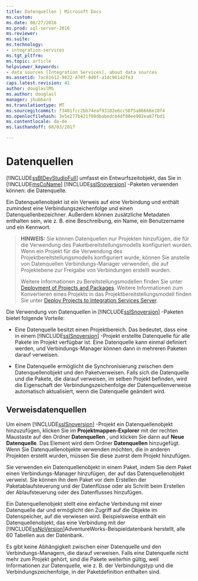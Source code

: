 ```yaml
---
title: Datenquellen | Microsoft Docs
ms.custom: 
ms.date: 08/27/2016
ms.prod: sql-server-2016
ms.reviewer: 
ms.suite: 
ms.technology:
- integration-services
ms.tgt_pltfrm: 
ms.topic: article
helpviewer_keywords:
- data sources [Integration Services], about data sources
ms.assetid: 7ac81612-9822-470f-8d0f-a1dc96142fe3
caps.latest.revision: 41
author: douglaslMS
ms.author: douglasl
manager: jhubbard
ms.translationtype: MT
ms.sourcegitcommit: f3481fcc2bb74eaf93182e6cc58f5a06666e10f4
ms.openlocfilehash: 3e5e277b421f98dbabedcb4df80ee902ea87fbd1
ms.contentlocale: de-de
ms.lasthandoff: 08/03/2017

---
```

# <a name="data-sources"></a>Datenquellen
  [!INCLUDE[ssBIDevStudioFull](../../includes/ssbidevstudiofull-md.md)] umfasst ein Entwurfszeitobjekt, das Sie in [!INCLUDE[msCoName](../../includes/msconame-md.md)] [!INCLUDE[ssISnoversion](../../includes/ssisnoversion-md.md)] -Paketen verwenden können: die Datenquelle.  
  
 Ein Datenquellenobjekt ist ein Verweis auf eine Verbindung und enthält zumindest eine Verbindungszeichenfolge und einen Datenquellenbezeichner. Außerdem können zusätzliche Metadaten enthalten sein, wie z. B. eine Beschreibung, ein Name, ein Benutzername und ein Kennwort.  
  
> **HINWEIS:** Sie können Datenquellen nur Projekten hinzufügen, die für die Verwendung des Paketbereitstellungsmodells konfiguriert wurden. Wenn ein Projekt für die Verwendung des Projektbereitstellungsmodells konfiguriert wurde, können Sie anstelle von Datenquellen Verbindungs-Manager verwenden, die auf Projektebene zur Freigabe von Verbindungen erstellt wurden.  
>   
>  Weitere Informationen zu Bereitstellungsmodellen finden Sie unter [Deployment of Projects and Packages](https://msdn.microsoft.com/library/hh213290.aspx). Weitere Informationen zum Konvertieren eines Projekts in das Projektbereitstellungsmodell finden Sie unter [Deploy Projects to Integration Services Server](https://msdn.microsoft.com/library/hh231102.aspx).  
  
 Die Verwendung von Datenquellen in [!INCLUDE[ssISnoversion](../../includes/ssisnoversion-md.md)] -Paketen bietet folgende Vorteile:  
  
-   Eine Datenquelle besitzt einen Projektbereich. Das bedeutet, dass eine in einem [!INCLUDE[ssISnoversion](../../includes/ssisnoversion-md.md)] -Projekt erstellte Datenquelle für alle Pakete im Projekt verfügbar ist. Eine Datenquelle kann einmal definiert werden, und Verbindungs-Manager können dann in mehreren Paketen darauf verweisen.  
  
-   Eine Datenquelle ermöglicht die Synchronisierung zwischen dem Datenquellenobjekt und den Paketverweisen. Falls sich die Datenquelle und die Pakete, die darauf verweisen, im selben Projekt befinden, wird die Eigenschaft der Verbindungszeichenfolge der Datenquellenverweise automatisch aktualisiert, wenn die Datenquelle geändert wird.  
  
## <a name="reference-data-sources"></a>Verweisdatenquellen  
 Um einem [!INCLUDE[ssISnoversion](../../includes/ssisnoversion-md.md)] -Projekt ein Datenquellenobjekt hinzuzufügen, klicken Sie im **Projektmappen-Explorer** mit der rechten Maustaste auf den Ordner **Datenquellen** , und klicken Sie dann auf **Neue Datenquelle**. Das Element wird dem Ordner **Datenquellen** hinzugefügt. Wenn Sie Datenquellenobjekte verwenden möchten, die in anderen Projekten erstellt wurden, müssen Sie diese zuerst dem Projekt hinzufügen.  
  
 Sie verwenden ein Datenquellenobjekt in einem Paket, indem Sie dem Paket einen Verbindungs-Manager hinzufügen, der auf das Datenquellenobjekt verweist. Sie können ihn dem Paket vor dem Erstellen der Paketablaufsteuerung und der Datenflüsse oder als Schritt beim Erstellen der Ablaufsteuerung oder des Datenflusses hinzufügen.  
  
 Ein Datenquellenobjekt stellt eine einfache Verbindung mit einer Datenquelle dar und ermöglicht den Zugriff auf die Objekte im Datenspeicher, auf die verwiesen wird. Beispielsweise enthält ein Datenquellenobjekt, das eine Verbindung mit der [!INCLUDE[ssNoVersion](../../includes/ssnoversion-md.md)]AdventureWorks-Beispieldatenbank herstellt, alle 60 Tabellen aus der Datenbank.  
  
 Es gibt keine Abhängigkeit zwischen einer Datenquelle und den Verbindungs-Managern, die darauf verweisen. Falls eine Datenquelle nicht mehr zum Projekt gehört, sind die Pakete weiterhin gültig, weil Informationen zur Datenquelle, wie z. B. der Verbindungstyp und die Verbindungszeichenfolge, in der Paketdefinition enthalten sind.  
  
  

